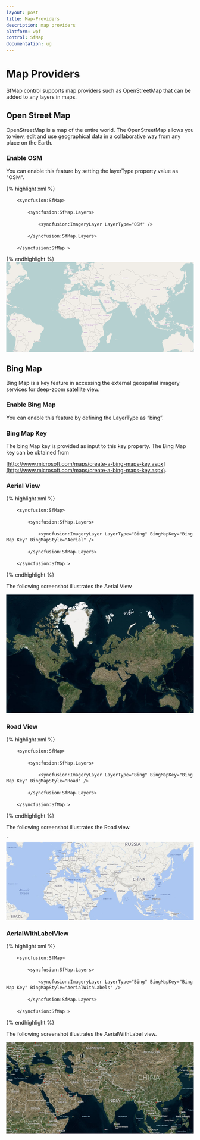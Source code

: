 ```yaml
---
layout: post
title: Map-Providers
description: map providers
platform: wpf
control: SfMap
documentation: ug
---
```


# Map Providers

SfMap control supports map providers such as OpenStreetMap that can be added to any layers in maps.

## Open Street Map

OpenStreetMap is a map of the entire world. The OpenStreetMap allows you to view, edit and use geographical data in a collaborative way from any place on the Earth.

### Enable OSM

You can enable this feature by setting the layerType property value as "OSM".

{% highlight xml %}





        <syncfusion:SfMap>

            <syncfusion:SfMap.Layers>

                <syncfusion:ImageryLayer LayerType="OSM" />

            </syncfusion:SfMap.Layers>

        </syncfusion:SfMap >
{% endhighlight %}
![](Map-Providers_images/Map-Providers_img1.png)



## Bing Map

Bing Map is a key feature in accessing the external geospatial imagery services for deep-zoom satellite view.

### Enable Bing Map 

You can enable this feature by defining the LayerType as “bing”. 

### Bing Map Key

The bing Map key is provided as input to this key property. The Bing Map key can be obtained from 

[http://www.microsoft.com/maps/create-a-bing-maps-key.aspx](http://www.microsoft.com/maps/create-a-bing-maps-key.aspx).

### Aerial View


{% highlight xml %}






        <syncfusion:SfMap>

            <syncfusion:SfMap.Layers>

                <syncfusion:ImageryLayer LayerType="Bing" BingMapKey="Bing Map Key" BingMapStyle="Aerial" />     

            </syncfusion:SfMap.Layers>

        </syncfusion:SfMap >

{% endhighlight %}



The following screenshot illustrates the Aerial View

![](Map-Providers_images/Map-Providers_img2.png)



### Road View


{% highlight xml %}






        <syncfusion:SfMap>

            <syncfusion:SfMap.Layers>

                <syncfusion:ImageryLayer LayerType="Bing" BingMapKey="Bing Map Key" BingMapStyle="Road" />     

            </syncfusion:SfMap.Layers>

        </syncfusion:SfMap >

{% endhighlight %}



The following screenshot illustrates the Road view.

'![](Map-Providers_images/Map-Providers_img3.png)



### AerialWithLabelView


{% highlight xml %}






        <syncfusion:SfMap>

            <syncfusion:SfMap.Layers>

                <syncfusion:ImageryLayer LayerType="Bing" BingMapKey="Bing Map Key" BingMapStyle="AerialWithLabels" />     

            </syncfusion:SfMap.Layers>

        </syncfusion:SfMap >
{% endhighlight %}




The following screenshot illustrates the AerialWithLabel view.

![](Map-Providers_images/Map-Providers_img4.png)




